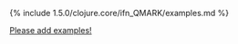 {% include 1.5.0/clojure.core/ifn_QMARK/examples.md %}

[Please add examples!](https://github.com/arrdem/grimoire/edit/master/_includes/1.6.0/clojure.core/ifn_QMARK/examples.md)
